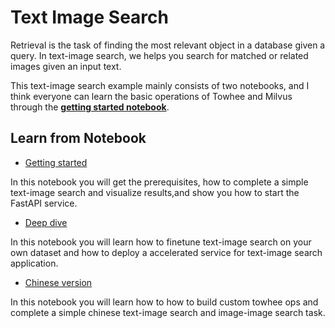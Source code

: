 # Text Image Search

Retrieval is the task of finding the most relevant object in a database given a query. In text-image search, we helps you search for matched or related images given an input text.

This text-image search example mainly consists of two notebooks, and I think everyone can learn the basic operations of Towhee and Milvus through the [**getting started notebook**](./1_build_text_image_search_engine.ipynb).

## Learn from Notebook

- [Getting started](./1_build_text_image_search_engine.ipynb)

In this notebook you will get the prerequisites, how to complete a simple text-image search and visualize results,and show you how to start the FastAPI service.

- [Deep dive](./2_deep_dive_text_image_search.ipynb)

In this notebook you will learn how to finetune text-image search on your own dataset and how to deploy a accelerated service for text-image search application.

- [Chinese version](./3_build_chinese_image_search_engine.ipynb)

In this notebook you will learn how to how to build custom towhee ops and complete a simple chinese text-image search and image-image search task.
